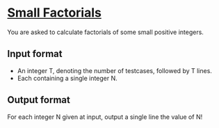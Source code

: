 # [Small Factorials][link]

You are asked to calculate factorials of some small positive integers.

## Input format

- An integer T, denoting the number of testcases, followed by T lines.
- Each containing a single integer N.

## Output format

For each integer N given at input, output a single line the value of N!

[link]: https://www.hackerearth.com/practice/algorithms/searching/ternary-search/practice-problems/algorithm/small-factorials/
